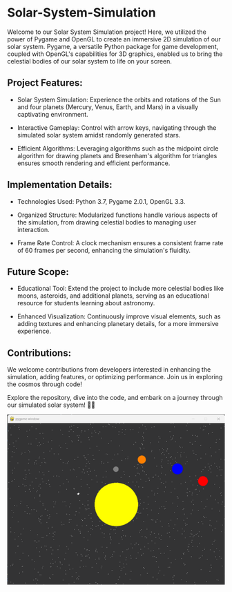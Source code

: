 # Solar-System-Simulation

Welcome to our Solar System Simulation project! Here, we utilized the power of Pygame and OpenGL to create an immersive 2D simulation of our solar system. Pygame, a versatile Python package for game development, coupled with OpenGL's capabilities for 3D graphics, enabled us to bring the celestial bodies of our solar system to life on your screen.

## Project Features:
- Solar System Simulation: Experience the orbits and rotations of the Sun and four planets (Mercury, Venus, Earth, and Mars) in a visually captivating environment.

- Interactive Gameplay: Control with arrow keys, navigating through the simulated solar system amidst randomly generated stars.

- Efficient Algorithms: Leveraging algorithms such as the midpoint circle algorithm for drawing planets and Bresenham's algorithm for triangles ensures smooth rendering and efficient performance.

## Implementation Details:
- Technologies Used: Python 3.7, Pygame 2.0.1, OpenGL 3.3.

- Organized Structure: Modularized functions handle various aspects of the simulation, from drawing celestial bodies to managing user interaction.

- Frame Rate Control: A clock mechanism ensures a consistent frame rate of 60 frames per second, enhancing the simulation's fluidity.

## Future Scope:
- Educational Tool: Extend the project to include more celestial bodies like moons, asteroids, and additional planets, serving as an educational resource for students learning about astronomy.

- Enhanced Visualization: Continuously improve visual elements, such as adding textures and enhancing planetary details, for a more immersive experience.

## Contributions:
We welcome contributions from developers interested in enhancing the simulation, adding features, or optimizing performance. Join us in exploring the cosmos through code!

Explore the repository, dive into the code, and embark on a journey through our simulated solar system! 🌌🚀

![](Screenshot.png)
